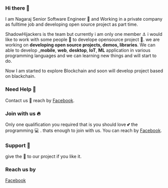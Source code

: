 ### Hi there 👋

 I am Nagaraj Senior Software Engineer :briefcase: and Working in a private company as fulltime job 
 and developing open source project as part time. 
 
  ShadowHijackers is the team but currently i am only one member :anchor: i would like to work with some people :two_men_holding_hands: to develope    opensource project :rainbow:. we are working on **developing open source projects, demos, libraries**.  We can able to develop ___mobile__, __web__, __desktop__, __IoT__, __ML__ application in various programming languages and we can learning new things and will start to do.
  
  Now I am started to explore Blockchain and soon will develop project based on blackchain.

### Need Help  🙋 
  Contact us :sparkling_heart:	 reach by  [Facebook](https://www.facebook.com/shadowhijackers).
  
### Join with us :fire:
   Only one qualification you required that is you should love :two_hearts: the programming :computer: . 
   thats enough to join with us. You can reach by [Facebook](https://www.facebook.com/shadowhijackers).
 
### Support :heartbeat:
   give the :star2:	to our project if you like it.
   
### Reach us by
   [Facebook](https://www.facebook.com/shadowhijackers)  
   
 
 
   
  
